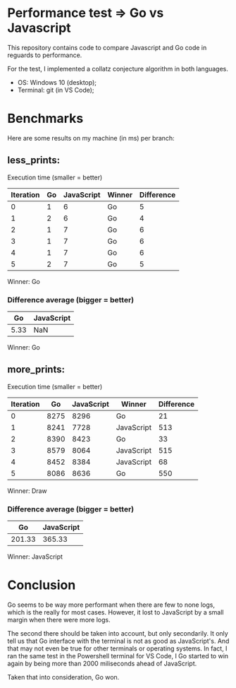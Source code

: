 # Performance test => Go vs Javascript

This repository contains code to compare Javascript and Go code in reguards to performance.

For the test, I implemented a collatz conjecture algorithm in both languages.

- OS: Windows 10 (desktop);
- Terminal: git (in VS Code);

# Benchmarks

Here are some results on my machine (in ms) per branch:

## less_prints:

Execution time (smaller = better)

Iteration | Go | JavaScript | Winner | Difference
--- | --- | --- | --- | --- |
0 | 1 | 6 | Go | 5
1 | 2 | 6 | Go | 4
2 | 1 | 7 | Go | 6
3 | 1 | 7 | Go | 6
4 | 1 | 7 | Go | 6
5 | 2 | 7 | Go | 5

Winner: Go

### Difference average (bigger = better) 
Go | JavaScript
--- | --- |
5.33 | NaN

Winner:  Go

## more_prints:

Execution time (smaller = better)

Iteration | Go | JavaScript | Winner | Difference
--- | --- | --- | --- | --- |
0 | 8275 | 8296  | Go | 21
1 | 8241 | 7728 | JavaScript | 513
2 | 8390 | 8423 | Go | 33
3 | 8579 | 8064 | JavaScript | 515
4 | 8452 | 8384 | JavaScript | 68
5 | 8086 | 8636 | Go | 550

Winner: Draw

### Difference average (bigger = better) 
Go | JavaScript
--- | --- |
201.33 | 365.33

Winner: JavaScript

# Conclusion

Go seems to be way more performant when there are few to none logs, which is the really for most cases. However, it lost to JavaScript by a small margin when there were more logs.

The second there should be taken into account, but only secondarily. It only tell us that Go interface with the terminal is not as good as JavaScript's. And that may not even be true for other terminals or operating systems. In fact, I ran the same test in the Powershell terminal for VS Code, I Go started to win again by being more than 2000 miliseconds ahead of JavaScript.

Taken that into consideration, Go won.